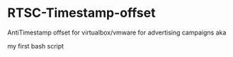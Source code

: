 # RTSC-Timestamp-offset
AntiTimestamp offset for virtualbox/vmware for advertising campaigns aka 


my first bash script
